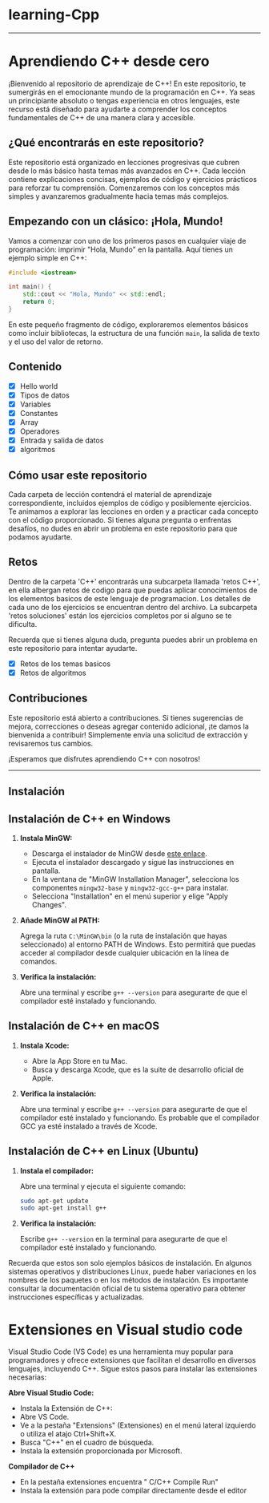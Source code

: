 # learning-Cpp

---

# Aprendiendo C++ desde cero

¡Bienvenido al repositorio de aprendizaje de C++! En este repositorio, te sumergirás en el emocionante mundo de la programación en C++. Ya seas un principiante absoluto o tengas experiencia en otros lenguajes, este recurso está diseñado para ayudarte a comprender los conceptos fundamentales de C++ de una manera clara y accesible.

## ¿Qué encontrarás en este repositorio?

Este repositorio está organizado en lecciones progresivas que cubren desde lo más básico hasta temas más avanzados en C++. Cada lección contiene explicaciones concisas, ejemplos de código y ejercicios prácticos para reforzar tu comprensión. Comenzaremos con los conceptos más simples y avanzaremos gradualmente hacia temas más complejos.

## Empezando con un clásico: ¡Hola, Mundo!

Vamos a comenzar con uno de los primeros pasos en cualquier viaje de programación: imprimir "Hola, Mundo" en la pantalla. Aquí tienes un ejemplo simple en C++:

```cpp
#include <iostream>

int main() {
    std::cout << "Hola, Mundo" << std::endl;
    return 0;
}
```

En este pequeño fragmento de código, exploraremos elementos básicos como incluir bibliotecas, la estructura de una función `main`, la salida de texto y el uso del valor de retorno.


## Contenido
- [x] Hello world
- [x] Tipos de datos
- [x] Variables
- [x] Constantes
- [x] Array
- [x] Operadores
- [x] Entrada y salida de datos
- [x] algoritmos

## Cómo usar este repositorio

Cada carpeta de lección contendrá el material de aprendizaje correspondiente, incluidos ejemplos de código y posiblemente ejercicios. Te animamos a explorar las lecciones en orden y a practicar cada concepto con el código proporcionado. Si tienes alguna pregunta o enfrentas desafíos, no dudes en abrir un problema en este repositorio para que podamos ayudarte.

## Retos

Dentro de la carpeta 'C++' encontrarás una subcarpeta llamada 'retos C++', en ella albergan retos de codigo para que puedas aplicar conocimientos de los elementos basicos de este lenguaje de programacion. Los detalles de cada uno de los ejercicios se encuentran dentro del archivo. 
La subcarpeta 'retos soluciones' están los ejercicios completos por si alguno se te dificulta.

Recuerda que si tienes alguna duda, pregunta puedes abrir un problema en este repositorio para intentar ayudarte.

- [x] Retos de los temas basicos
- [x] Retos de algoritmos

## Contribuciones

Este repositorio está abierto a contribuciones. Si tienes sugerencias de mejora, correcciones o deseas agregar contenido adicional, ¡te damos la bienvenida a contribuir! Simplemente envía una solicitud de extracción y revisaremos tus cambios.

¡Esperamos que disfrutes aprendiendo C++ con nosotros!

---
 ## Instalación

## Instalación de C++ en Windows

1. **Instala MinGW:**

   - Descarga el instalador de MinGW desde [este enlace](https://sourceforge.net/projects/mingw/).
   - Ejecuta el instalador descargado y sigue las instrucciones en pantalla.
   - En la ventana de "MinGW Installation Manager", selecciona los componentes `mingw32-base` y `mingw32-gcc-g++` para instalar.
   - Selecciona "Installation" en el menú superior y elige "Apply Changes".

2. **Añade MinGW al PATH:**

   Agrega la ruta `C:\MinGW\bin` (o la ruta de instalación que hayas seleccionado) al entorno PATH de Windows. Esto permitirá que puedas acceder al compilador desde cualquier ubicación en la línea de comandos.

3. **Verifica la instalación:**

   Abre una terminal y escribe `g++ --version` para asegurarte de que el compilador esté instalado y funcionando.

## Instalación de C++ en macOS

1. **Instala Xcode:**

   - Abre la App Store en tu Mac.
   - Busca y descarga Xcode, que es la suite de desarrollo oficial de Apple.

2. **Verifica la instalación:**

   Abre una terminal y escribe `g++ --version` para asegurarte de que el compilador esté instalado y funcionando. Es probable que el compilador GCC ya esté instalado a través de Xcode.

## Instalación de C++ en Linux (Ubuntu)

1. **Instala el compilador:**

   Abre una terminal y ejecuta el siguiente comando:

   ```bash
   sudo apt-get update
   sudo apt-get install g++
   ```

2. **Verifica la instalación:**

   Escribe `g++ --version` en la terminal para asegurarte de que el compilador esté instalado y funcionando.

Recuerda que estos son solo ejemplos básicos de instalación. En algunos sistemas operativos y distribuciones Linux, puede haber variaciones en los nombres de los paquetes o en los métodos de instalación. Es importante consultar la documentación oficial de tu sistema operativo para obtener instrucciones específicas y actualizadas.

# Extensiones en Visual studio code

Visual Studio Code (VS Code) es una herramienta muy popular para programadores y ofrece extensiones que facilitan el desarrollo en diversos lenguajes, incluyendo C++. Sigue estos pasos para instalar las extensiones necesarias:

**Abre Visual Studio Code:**

- Instala la Extensión de C++:
- Abre VS Code.
- Ve a la pestaña "Extensions" (Extensiones) en el menú lateral izquierdo o utiliza el atajo Ctrl+Shift+X.
- Busca "C++" en el cuadro de búsqueda.
- Instala la extensión proporcionada por Microsoft.

**Compilador de C++**

- En la pestaña extensiones encuentra " C/C++ Compile Run"
- Instala la extensión para pode compilar directamente desde el editor